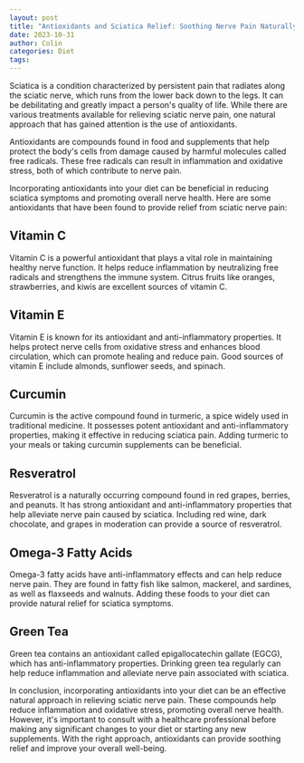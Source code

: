 ```yaml
---
layout: post
title: "Antioxidants and Sciatica Relief: Soothing Nerve Pain Naturally"
date: 2023-10-31
author: Colin
categories: Diet
tags: 
---
```


Sciatica is a condition characterized by persistent pain that radiates along the sciatic nerve, which runs from the lower back down to the legs. It can be debilitating and greatly impact a person's quality of life. While there are various treatments available for relieving sciatic nerve pain, one natural approach that has gained attention is the use of antioxidants.

Antioxidants are compounds found in food and supplements that help protect the body's cells from damage caused by harmful molecules called free radicals. These free radicals can result in inflammation and oxidative stress, both of which contribute to nerve pain.

Incorporating antioxidants into your diet can be beneficial in reducing sciatica symptoms and promoting overall nerve health. Here are some antioxidants that have been found to provide relief from sciatic nerve pain:

## Vitamin C

Vitamin C is a powerful antioxidant that plays a vital role in maintaining healthy nerve function. It helps reduce inflammation by neutralizing free radicals and strengthens the immune system. Citrus fruits like oranges, strawberries, and kiwis are excellent sources of vitamin C.

## Vitamin E

Vitamin E is known for its antioxidant and anti-inflammatory properties. It helps protect nerve cells from oxidative stress and enhances blood circulation, which can promote healing and reduce pain. Good sources of vitamin E include almonds, sunflower seeds, and spinach.

## Curcumin

Curcumin is the active compound found in turmeric, a spice widely used in traditional medicine. It possesses potent antioxidant and anti-inflammatory properties, making it effective in reducing sciatica pain. Adding turmeric to your meals or taking curcumin supplements can be beneficial.

## Resveratrol

Resveratrol is a naturally occurring compound found in red grapes, berries, and peanuts. It has strong antioxidant and anti-inflammatory properties that help alleviate nerve pain caused by sciatica. Including red wine, dark chocolate, and grapes in moderation can provide a source of resveratrol.

## Omega-3 Fatty Acids

Omega-3 fatty acids have anti-inflammatory effects and can help reduce nerve pain. They are found in fatty fish like salmon, mackerel, and sardines, as well as flaxseeds and walnuts. Adding these foods to your diet can provide natural relief for sciatica symptoms.

## Green Tea

Green tea contains an antioxidant called epigallocatechin gallate (EGCG), which has anti-inflammatory properties. Drinking green tea regularly can help reduce inflammation and alleviate nerve pain associated with sciatica.

In conclusion, incorporating antioxidants into your diet can be an effective natural approach in relieving sciatic nerve pain. These compounds help reduce inflammation and oxidative stress, promoting overall nerve health. However, it's important to consult with a healthcare professional before making any significant changes to your diet or starting any new supplements. With the right approach, antioxidants can provide soothing relief and improve your overall well-being.